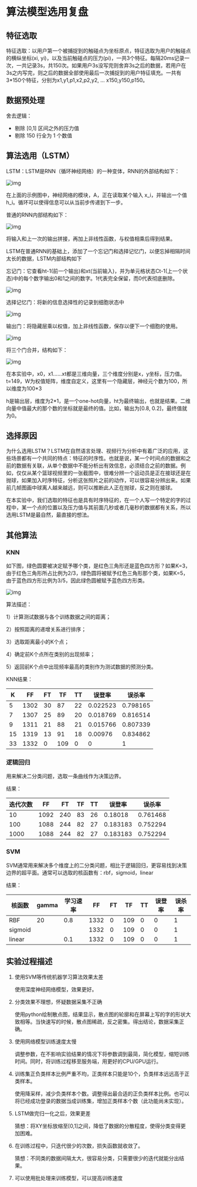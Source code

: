 # 算法模型选用复盘

## 特征选取

特征选取：以用户第一个被捕捉到的触碰点为坐标原点，特征选取为用户的触碰点的横纵坐标(xi, yi)，以及当前触碰点的压力(pi)，一共3个特征。每隔20ms记录一次，一共记录3s，共150次。如果用户3s没写完则舍弃3s之后的数据，若用户在3s之内写完，则之后的数据全部使用最后一次捕捉到的用户特征填充。一共有3*150个特征，分别为x1,y1,p1,x2,p2,y2, ... x150,y150,p150。

## 数据预处理

 舍去逻辑：

- 剔除 [0,1] 区间之外的压力值
- 剔除 150 行全为 1 个数值

## 算法选用（LSTM）

LSTM：LSTM是RNN（循环神经网络）的一种变体，RNN的外部结构如下：

![img](https://upload-images.jianshu.io/upload_images/42741-d6749df8fb93b0b0.png?imageMogr2/auto-orient/strip%7CimageView2/2/w/1240)

在上面的示例图中，神经网络的模块，A，正在读取某个输入 x_i，并输出一个值 h_i。循环可以使得信息可以从当前步传递到下一步。

普通的RNN内部结构如下：

![img](https://upload-images.jianshu.io/upload_images/42741-9ac355076444b66f.png?imageMogr2/auto-orient/strip%7CimageView2/2/w/1240)

将输入和上一次的输出拼接，再加上非线性函数，与权值相乘后得到结果。

LSTM在普通RNN的基础上，添加了一个忘记门和选择记忆门，以便忘掉相隔时间太长的数据，LSTM内部结构如下

忘记门：它查看ht-1(前一个输出)和xt(当前输入)，并为单元格状态Ct-1(上一个状态)中的每个数字输出0和1之间的数字。1代表完全保留，而0代表彻底删除。

![img](https://upload-images.jianshu.io/upload_images/6592751-e64119ca92a040e0.png?imageMogr2/auto-orient/strip%7CimageView2/2/w/1000/format/webp)

选择记忆门：将新的信息选择性的记录到细胞状态中 

![img](https://upload-images.jianshu.io/upload_images/6592751-cd0200cc57a31fc2.png?imageMogr2/auto-orient/strip%7CimageView2/2/w/1000/format/webp)

输出门：将隐藏层乘以权值，加上非线性函数，保存以便下一个细胞的使用。



![img](https://upload-images.jianshu.io/upload_images/6592751-331b3b7eb76d5b98.png?imageMogr2/auto-orient/strip%7CimageView2/2/w/1000/format/webp)

将三个门合并，结构如下：

![img](https://upload-images.jianshu.io/upload_images/42741-dd3d241fa44a71c0.png?imageMogr2/auto-orient/strip%7CimageView2/2/w/1240)

在本实验中，x0，x1……xt都是三维向量，三个维度分别是x，y坐标，压力值。t=149，W为权值矩阵，维度自定义，这里有一个隐藏层，神经元个数为100，所以维度为100*3

h是输出层，维度为2*1，是一个one-hot向量，ht为最终输出，也就是结果。二维向量中值最大的那个数的坐标就是最终的值。比如，输出为[0.8, 0.2]，最终值就为0。

## 选择原因

为什么选用LSTM？LSTM在自然语言处理、视频行为分析中有着广泛的应用，这些场景都有一个共同的特点：特征的时序性。也就是说，某一个时间点的数据和之前的数据有关联，从单个数据中不能分析出有效信息，必须结合之前的数据。例如，仅仅从某个篮球视频里的一张截图中，很难分辨一个运动员是正在接球还是在抛球，如果加入时序特征，分析这张照片之前的动作，可以很容易分辨出来。如果前几帧图画中球离人越来越远，则可以推断此人正在抛球，反之则在接球。

在本实验中，我们选取的特征也是具有时序特征的，在一个人写一个特定的字的过程中，某一个点的位置以及压力值与其前面几秒或者几毫秒的数据都有关系，所以选用LSTM是最自然，最直接的想法。

## 其他算法

### KNN

如下图，绿色圆要被决定赋予哪个类，是红色三角形还是蓝色四方形？如果K=3，由于红色三角形所占比例为2/3，绿色圆将被赋予红色三角形那个类，如果K=5，由于蓝色四方形比例为3/5，因此绿色圆被赋予蓝色四方形类。

![img](E:/%E7%AC%94%E8%AE%B0/weixinobU7Vjl9HbfNwhtDXi4mdLiLGy5c/3f0587619e2c469faa8561376541481a/clipboard.png)

算法描述：

1）计算测试数据与各个训练数据之间的距离；

2）按照距离的递增关系进行排序；

3）选取距离最小的K个点；

4）确定前K个点所在类别的出现频率；

5）返回前K个点中出现频率最高的类别作为测试数据的预测分类。

KNN结果：

| K    | FF   | FT   | TF   | TT   | 误登率   | 误杀率   |
| ---- | ---- | ---- | ---- | ---- | -------- | -------- |
| 5    | 1302 | 30   | 87   | 22   | 0.022523 | 0.798165 |
| 7    | 1307 | 25   | 89   | 20   | 0.018769 | 0.816514 |
| 9    | 1311 | 21   | 88   | 21   | 0.015766 | 0.807339 |
| 15   | 1319 | 13   | 91   | 18   | 0.00976  | 0.834862 |
| 33   | 1332 | 0    | 109  | 0    | 0        | 1        |

### 逻辑回归

用来解决二分类问题，选取一条曲线作为决策边界。

结果：

| 迭代次数 | FF   | FT   | TF   | TT   | 误登率   | 误杀率   |
| -------- | ---- | ---- | ---- | ---- | -------- | -------- |
| 10       | 1092 | 240  | 83   | 26   | 0.18018  | 0.761468 |
| 100      | 1088 | 244  | 82   | 27   | 0.183183 | 0.752294 |
| 1000     | 1088 | 244  | 82   | 27   | 0.183183 | 0.752294 |

### SVM

SVM通常用来解决多个维度上的二分类问题，相比于逻辑回归，更容易找到决策边界的超平面。通常可以选取的核函数有：rbf，sigmoid，linear

结果：

| 核函数  | gamma | 学习速率 | FF   | FT   | TF   | TT   | 误登率 | 误杀率 |
| ------- | ----- | -------- | ---- | ---- | ---- | ---- | ------ | ------ |
| RBF     | 20    | 0.8      | 1332 | 0    | 109  | 0    | 0      | 1      |
| sigmoid |       |          | 1332 | 0    | 109  | 0    | 0      | 1      |
| linear  |       | 0.1      | 1332 | 0    | 109  | 0    | 0      | 1      |

##  实验过程描述

1. 使用SVM等传统机器学习算法效果太差

   使用深度神经网络模型，效果更好。

2. 分类效果不理想，怀疑数据采集不正确

   使用python绘制散点图，结果显示，散点图的轮廓和在屏幕上写的字的形状大致相等。当快速写的时候，散点图稀疏，反之密集。得出结论，数据采集正确。

3. 使用网络模型训练速度太慢

   调整参数，在不影响实验结果的情况下将参数调到最简，简化模型，缩短训练时间。同时，将训练过程移至服务端，用更好的CPU/GPU运行。

4. 训练集正负类样本比例严重不均，正类样本只能是10个，负类样本远远高于正类样本。

   使用降采样，减少负类样本个数。调整得出最合适的正负类样本比例。也可以将已经成功登录的数据当成训练集，增加正类样本个数（此功能尚未实现）。

5. LSTM做完归一化之后，效果更差

   猜想：将XY坐标放缩至[0,1]之间，降低了数据的分散程度，使得分类变得更加困难。

6. 在训练过程中，只迭代很少的次数，损失函数就收敛了。

   猜想：不同类的数据间隔太大，很容易分类，只需要很少的迭代就能分出结果。

7. 可以使用批处理来训练模型，可以提高训练速度